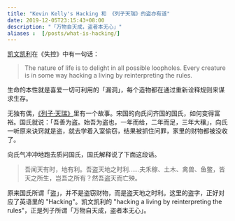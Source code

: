 ```yaml
---
title: "Kevin Kelly's Hacking 和 《列子天瑞》的盗亦有道"
date: 2019-12-05T23:15:43+08:00
description: "「万物自天成，盗者本无心」"
aliases :  [/posts/what-is-hacking/]
---
```


[凯文凯利](https://kk.org/)在《失控》中有一句话：

> The nature of life is to delight in all possible loopholes. Every  creature is in some way hacking a living by reinterpreting the rules.

生命的本性就是喜爱一切可利用的「漏洞」，每个造物都在通过重新诠释规则来谋求生存。

无独有偶，[《列子·天瑞》](https://baike.baidu.com/item/%E5%88%97%E5%AD%90%C2%B7%E5%A4%A9%E7%91%9E)里有一个故事。宋国的向氏问齐国的国氏，如何变得富裕。国氏就说：「吾善为盗。始吾为盗也，一年而给，二年而足，三年大穰」，向氏一听原来诀窍就是盗，就去学着入室偷窃，结果被抓住问罪，家里的财物都被没收了。

向氏气冲冲地跑去质问国氏，国氏解释说了下面这段话。

> 吾闻天有时，地有利。吾盗天地之时利……夫禾稼、土木、禽兽、鱼鳖，皆天之所生，岂吾之所有？然吾盗天而亡殃。

原来国氏所谓「盗」，并不是盗窃财物，而是盗天地之时利。这里的盗字，正好对应了英语里的 "Hacking"。凯文凯利的 "hacking a living by reinterpreting the rules"，正是列子所谓「万物自天成，盗者本无心」。

